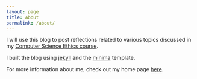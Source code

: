 ```yaml
---
layout: page
title: About
permalink: /about/
---
```


I will use this blog to post reflections related to various topics discussed in my [Computer Science Ethics course][course-site].

I built the blog using [jekyll][jekyll-organization] and the [minima](https://github.com/jekyll/minima) template.

For more information about me, check out my home page [here](https://www3.nd.edu/~tprince).

[jekyll-organization]: https://github.com/jekyll
[course-site]: https://www3.nd.edu/~pbui/teaching/cse.40175.sp18/
